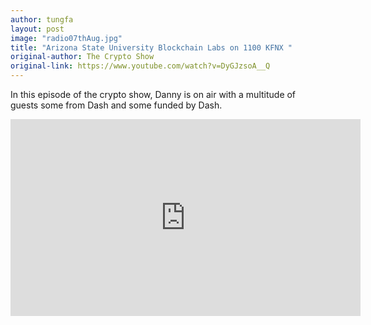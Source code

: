 ```yaml
---
author: tungfa
layout: post
image: "radio07thAug.jpg"
title: "Arizona State University Blockchain Labs on 1100 KFNX "
original-author: The Crypto Show
original-link: https://www.youtube.com/watch?v=DyGJzsoA__Q
---
```




In this episode of the crypto show, Danny is on air with a multitude of guests some from Dash and some funded by Dash.

<iframe width="560" height="315" src="https://www.youtube.com/embed/DyGJzsoA__Q" frameborder="0" allow="autoplay; encrypted-media" allowfullscreen></iframe>
